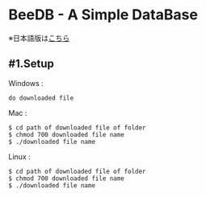 # BeeDB - A Simple DataBase
※日本語版は[こちら](/README.JA.md)
## #1.Setup
Windows :
```text
do downloaded file
```
Mac :
```shell
$ cd path of downloaded file of folder
$ chmod 700 downloaded file name
$ ./downloaded file name
```
Linux :
```shell
$ cd path of downloaded file of folder
$ chmod 700 downloaded file name
$ ./downloaded file name
```